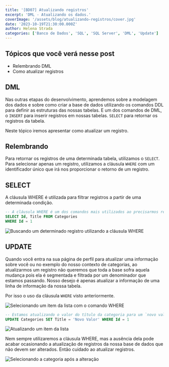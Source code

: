```yaml
---
title: '[BD07] Atualizando registros'
excerpt: 'DML - Atualizando os dados.'
coverImage: '/assets/blog/atualizando-registros/cover.jpg'
date: '2023-10-19T21:30:00.000Z'
author: Helena Strada
categories: ['Banco de Dados', 'SQL', 'SQL Server', 'DML', 'Update']
---
```


## Tópicos que você verá nesse post

- Relembrando DML
- Como atualizar registros

## DML

Nas outras etapas do desenvolvimento, aprendemos sobre a modelagem dos dados e sobre como criar a base de dados utilizando os comandos DDL para definir as estruturas das nossas tabelas. E um dos comandos de DML, o `INSERT` para inserir registros em nossas tabelas. `SELECT` para retornar os registros da tabela.

Neste tópico iremos apresentar como atualizar um registro.

## Relembrando

Para retornar os registros de uma determinada tabela, utilizamos o `SELECT`. Para selecionar apenas um registro, utilizamos a cláusula `WHERE` com um identificador único que irá nos proporcionar o retorno de um registro.

## SELECT

A cláusula WHERE é utilizada para filtrar registros a partir de uma determinada condição.

```sql
-- A cláusula WHERE é um dos comandos mais utilizados ao precisarmos retornar a informação de uma determinada linha da tabela e buscar unicamente por esse registro.
SELECT Id, Title FROM Categories 
WHERE Id = 1
```

![Buscando um determinado registro utilizando a cláusula WHERE](/assets/blog/selecionando-registros/select-where.png)

## UPDATE

Quando você entra na sua página de perfil para atualizar uma informação sobre você ou no exemplo do nosso contexto de categorias, ao atualizarmos um registro não queremos que toda a base sofra aquela mudança pois ela é segmentada e filtrada por um denominador que estamos passando. Nosso desejo é apenas atualizar a informação de uma linha de informação da nossa tabela.

Por isso o uso da cláusula `WHERE` visto anteriormente.

![Selecionando um item da lista com o comando WHERE](/assets/blog/atualizando-registros/selecionando-categoria.png)

```sql
-- Estamos atualizando o valor do título da categoria para um `novo valor` onde o registro seja o de Id igual a 1.
UPDATE Categories SET Title = 'Novo Valor' WHERE Id = 1
```

![Atualizando um item da lista](/assets/blog/atualizando-registros/atualizando-categoria.png)

Nem sempre utilizaremos a cláusula WHERE, mas a ausência dela pode acabar ocasionando a atualização de registros da nossa base de dados que não devem ser alterados. Então cuidado ao atualizar registros.

![Selecionando a categoria após a alteração](/assets/blog/atualizando-registros/selecionando-categoria-atualizada.png)
